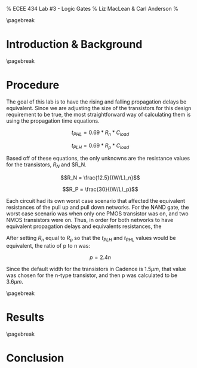 % ECEE 434 Lab #3 - Logic Gates
% Liz MacLean & Carl Anderson
%

\pagebreak

# Introduction & Background


\pagebreak

# Procedure

The goal of this lab is to have the rising and falling propagation delays be equivalent.
Since we are adjusting the size of the transistors for this design requirement to be true,
the most straightforward way of calculating them is using the propagation time equations.

$$t_{PHL} = 0.69*R_n*C_{load}$$

$$t_{PLH} = 0.69*R_p*C_{load}$$

Based off of these equations, the only unknowns are the resistance values for the
transistors, $R_N$ and $R_N.

$$R_N = \frac{12.5}{(W/L)_n}$$

$$R_P = \frac{30}{(W/L)_p}$$

Each circuit had its own worst case scenario that affected the equivalent resistances of the pull
up and pull down networks.  For the NAND gate, the worst case scenario was when only one PMOS
transistor was on, and two NMOS transistors were on.  Thus, in order for both networks to have
equivalent propagation delays and equivalents resistances, the 

After setting $R_n$ equal to $R_p$ so that the $t_{PLH}$ and $t_{PHL}$ values would be equivalent,
the ratio of p to n was:

$$p = 2.4n$$

Since the default width for the transistors in Cadence is $1.5\mu m$, that value was chosen for
the n-type transistor, and then p was calculated to be $3.6\mu m$.

\pagebreak

# Results


\pagebreak

# Conclusion

